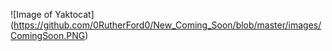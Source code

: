 ![Image of Yaktocat] (https://github.com/0RutherFord0/New_Coming_Soon/blob/master/images/ComingSoon.PNG)
